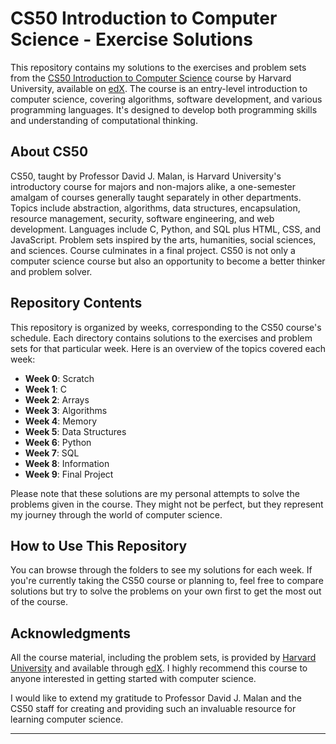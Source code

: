 # CS50 Introduction to Computer Science - Exercise Solutions

This repository contains my solutions to the exercises and problem sets from the [CS50 Introduction to Computer Science](https://pll.harvard.edu/course/cs50-introduction-computer-science) course by Harvard University, available on [edX](https://www.edx.org/course/cs50s-introduction-to-computer-science). The course is an entry-level introduction to computer science, covering algorithms, software development, and various programming languages. It's designed to develop both programming skills and understanding of computational thinking.

## About CS50

CS50, taught by Professor David J. Malan, is Harvard University's introductory course for majors and non-majors alike, a one-semester amalgam of courses generally taught separately in other departments. Topics include abstraction, algorithms, data structures, encapsulation, resource management, security, software engineering, and web development. Languages include C, Python, and SQL plus HTML, CSS, and JavaScript. Problem sets inspired by the arts, humanities, social sciences, and sciences. Course culminates in a final project. CS50 is not only a computer science course but also an opportunity to become a better thinker and problem solver.

## Repository Contents

This repository is organized by weeks, corresponding to the CS50 course's schedule. Each directory contains solutions to the exercises and problem sets for that particular week. Here is an overview of the topics covered each week:

- **Week 0**: Scratch
- **Week 1**: C
- **Week 2**: Arrays
- **Week 3**: Algorithms
- **Week 4**: Memory
- **Week 5**: Data Structures
- **Week 6**: Python
- **Week 7**: SQL
- **Week 8**: Information
- **Week 9**: Final Project

Please note that these solutions are my personal attempts to solve the problems given in the course. They might not be perfect, but they represent my journey through the world of computer science.

## How to Use This Repository

You can browse through the folders to see my solutions for each week. If you're currently taking the CS50 course or planning to, feel free to compare solutions but try to solve the problems on your own first to get the most out of the course.

## Acknowledgments

All the course material, including the problem sets, is provided by [Harvard University](https://www.harvard.edu/) and available through [edX](https://www.edx.org/course/cs50s-introduction-to-computer-science). I highly recommend this course to anyone interested in getting started with computer science.

I would like to extend my gratitude to Professor David J. Malan and the CS50 staff for creating and providing such an invaluable resource for learning computer science.

---
